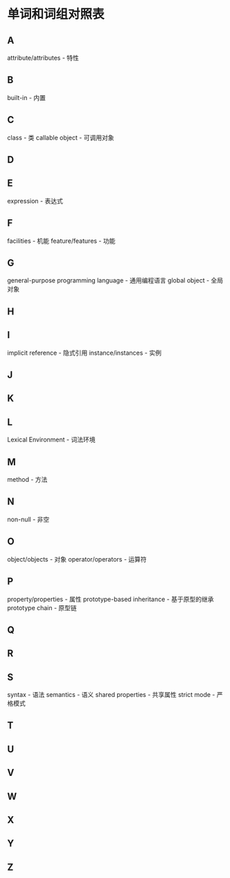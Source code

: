 # 单词和词组对照表

## A

attribute/attributes - 特性

## B

built-in - 内置

## C

class - 类
callable object - 可调用对象

## D

## E

expression - 表达式

## F

facilities - 机能
feature/features - 功能

## G

general-purpose programming language - 通用编程语言
global object - 全局对象

## H

## I

implicit reference - 隐式引用
instance/instances - 实例

## J

## K

## L

Lexical Environment - 词法环境

## M

method - 方法

## N

non-null - 非空

## O

object/objects - 对象
operator/operators - 运算符

## P

property/properties - 属性
prototype-based inheritance - 基于原型的继承
prototype chain - 原型链

## Q

## R

## S

syntax - 语法
semantics - 语义
shared properties - 共享属性
strict mode - 严格模式

## T

## U

## V

## W

## X

## Y

## Z